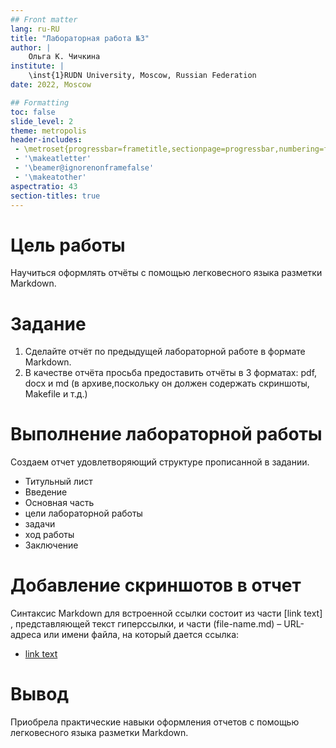 ```yaml
---
## Front matter
lang: ru-RU
title: "Лабораторная работа №3"
author: |
	Ольга К. Чичкина
institute: |
	\inst{1}RUDN University, Moscow, Russian Federation
date: 2022, Moscow

## Formatting
toc: false
slide_level: 2
theme: metropolis
header-includes: 
 - \metroset{progressbar=frametitle,sectionpage=progressbar,numbering=fraction}
 - '\makeatletter'
 - '\beamer@ignorenonframefalse'
 - '\makeatother'
aspectratio: 43
section-titles: true
--- 
```


# Цель работы

Научиться оформлять отчёты с помощью легковесного языка разметки Markdown.

# Задание

1. Сделайте отчёт по предыдущей лабораторной работе в формате Markdown.
2. В качестве отчёта просьба предоставить отчёты в 3 форматах: pdf, docx и md (в архиве,поскольку он должен содержать скриншоты, Makefile и т.д.)

# Выполнение лабораторной работы

Создаем отчет удовлетворяющий структуре прописанной в задании.
 - Титульный лист 
 - Введение
 - Основная часть
  - цели лабораторной работы
  - задачи 
  - ход работы
 - Заключение
 
# Добавление скриншотов в отчет 

Синтаксис Markdown для встроенной ссылки состоит из части [link text] , представляющей текст гиперссылки, и части (file-name.md) – URL-адреса или имени файла,
на который дается ссылка:

 - [link text](file-name.md)


# Вывод 

Приобрела практические навыки оформления отчетов с помощью легковесного языка разметки Markdown. 
